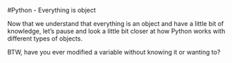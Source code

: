 #Python - Everything is object

Now that we understand that everything is an object and have a little bit of knowledge, let’s pause and look a little bit closer at how Python works with different types of objects.


BTW, have you ever modified a variable without knowing it or wanting to?

